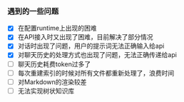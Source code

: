 ### 遇到的一些问题

- [x] 在配置runtime上出现的困难
- [x] 在API接入时又出现了困难，目前解决了部分情况
- [x] 对话时出现了问题，用户的提示词无法正确输入给api
- [x] 对聊天历史的处理方式也出现了问题，无法正确传递给api
- [ ] 聊天历史耗费token过多了
- [ ] 每次重建索引的时候对所有文件都重新处理了，浪费时间
- [ ] 对Markdown的渲染较差
- [ ] 无法实现树状知识库